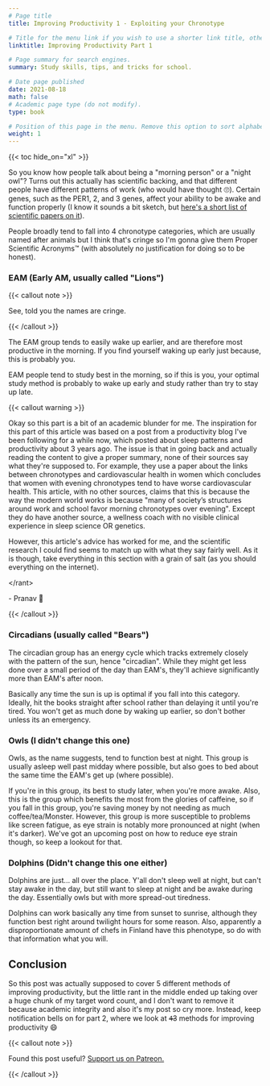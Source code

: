 ```yaml
---
# Page title
title: Improving Productivity 1 - Exploiting your Chronotype

# Title for the menu link if you wish to use a shorter link title, otherwise remove this option.
linktitle: Improving Productivity Part 1

# Page summary for search engines.
summary: Study skills, tips, and tricks for school.

# Date page published
date: 2021-08-18
math: false
# Academic page type (do not modify).
type: book

# Position of this page in the menu. Remove this option to sort alphabetically.
weight: 1
---
```


{{< toc hide_on="xl" >}}

So you know how people talk about being a "morning person" or a "night owl"? Turns out this actually has scientific backing, and that different people have different patterns of work (who would have thought :roll_eyes:). Certain genes, such as the PER1, 2, and 3 genes, affect your ability to be awake and function properly (I know it sounds a bit sketch, but [here's a short list of scientific papers on it](https://rbxii3.notion.site/Chronotypes-and-Genetics-Papers-3ee859f6a3c24e179be3af4b9483e592)).

People broadly tend to fall into 4 chronotype categories, which are usually named after animals but I think that's cringe so I'm gonna give them Proper Scientific Acronyms™ (with absolutely no justification for doing so to be honest).

### EAM (Early AM, usually called "Lions")

{{< callout note >}}

See, told you the names are cringe.

{{< /callout >}}

The EAM group tends to easily wake up earlier, and are therefore most productive in the morning. If you find yourself waking up early just because, this is probably you.



EAM people tend to study best in the morning, so if this is you, your optimal study method is probably to wake up early and study rather than try to stay up late. 

{{< callout warning >}}

Okay so this part is a bit of an academic blunder for me. The inspiration for this part of this article was based on a post from a productivity blog I've been following for a while now, which posted about sleep patterns and productivity about 3 years ago. The issue is that in going back and actually reading the content to give a proper summary, none of their sources say what they're supposed to. For example, they use a paper about the links between chronotypes and cardiovascular health in women which concludes that women with evening chronotypes tend to have worse cardiovascular health. This article, with no other sources, claims that this is because the way the modern world works is because "many of society’s structures around work and school favor morning chronotypes over evening". Except they do have another source, a wellness coach with no visible clinical experience in sleep science OR genetics. 



However, this article's advice has worked for me, and the scientific research I could find seems to match up with what they say fairly well. As it is though, take everything in this section with a grain of salt (as you should everything on the internet).



\</rant>

\- Pranav :space_invader:

{{< /callout >}}

### Circadians (usually called "Bears")

The circadian group has an energy cycle which tracks extremely closely with the pattern of the sun, hence "circadian". While they might get less done over a small period of the day than EAM's, they'll achieve significantly more than EAM's after noon. 

Basically any time the sun is up is optimal if you fall into this category. Ideally, hit the books straight after school rather than delaying it until you're tired. You won't get as much done by waking up earlier, so don't bother unless its an emergency.

### Owls (I didn't change this one)

Owls, as the name suggests, tend to function best at night. This group is usually asleep well past midday where possible, but also goes to bed about the same time the EAM's get up (where possible).

If you're in this group, its best to study later, when you're more awake. Also, this is the group which benefits the most from the glories of caffeine, so if you fall in this group, you're saving money by not needing as much coffee/tea/Monster. However, this group is more susceptible to problems like screen fatigue, as eye strain is notably more pronounced at night (when it's darker). We've got an upcoming post on how to reduce eye strain though, so keep a lookout for that.

### Dolphins (Didn't change this one either)

Dolphins are just... all over the place. Y'all don't sleep well at night, but can't stay awake in the day, but still want to sleep at night and be awake during the day. Essentially owls but with more spread-out tiredness. 

Dolphins can work basically any time from sunset to sunrise, although they function best right around twilight hours for some reason. Also, apparently a disproportionate amount of chefs in Finland have this phenotype, so do with that information what you will.



## Conclusion

So this post was actually supposed to cover 5 different methods of improving productivity, but the little rant in the middle ended up taking over a huge chunk of my target word count, and I don't want to remove it because academic integrity and also it's my post so cry more. Instead, keep notification bells on for part 2, where we look at 4̶3 methods for improving productivity :smile:

{{< callout note >}}

Found this post useful? [Support us on Patreon.](https://patreon.com/hscone/)

{{< /callout >}}

